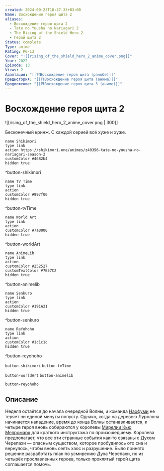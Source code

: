 ```yaml
---
created: 2024-09-23T18:37:33+03:00
Name: Восхождение героя щита 2
aliases:
  - Восхождение героя щита 2
  - Tate no Yuusha no Nariagari 2
  - The Rising of the Shield Hero 2
  - Герой щита 2
Status: complete
Type: anime
Rating: PG-13
Cover: "![[rising_of_the_shield_hero_2_anime_cover.png]]"
Year: 2022
Episode: 13
Views: 2
Адаптация: "[[⛩️Восхождение героя щита (ранобе)]]"
Предыстория: "[[⛩️Восхождение героя щита (аниме)]]"
Продолжение: "[[⛩️Восхождение героя щита 3 (аниме)]]"
---
```


# Восхождение героя щита 2

![[rising_of_the_shield_hero_2_anime_cover.png | 300]]

Бесконечный кринж. С каждой серией всё хуже и хуже.

```button
name Shikimori
type link
action https://shikimori.one/animes/z40356-tate-no-yuusha-no-nariagari-season-2
customColor #4682b4
hidden true
```
^button-shikimori

```button
name TV Time
type link
action 
customColor #997f00
hidden true
```
^button-tvTime

```button
name World Art
type link
action 
customColor #7a0000
hidden true
```
^button-worldArt

```button
name AnimeLib
type link
action 
customColor #252527
customTextColor #7E57C2
hidden true
```
^button-animelib

```button
name Senkuro
type link
action 
customColor #191A21
hidden true
```
^button-senkuro

```button
name ReYohoho
type link
action 
customColor #1c1c1c
hidden true
```
^button-reyohoho



`button-shikimori` `button-tvTime`

`button-worldArt` `button-animelib`

`button-reyohoho`

## Описание

Неделя остаётся до начала очередной Волны, и команда [Наофуми](https://shikimori.one/characters/112891-naofumi-iwatani) не теряет ни единой минуты попусту. Однако, когда на деревню Луролона начинается нападение, время до конца Волны останавливается, и четыре героя вновь собираются у королевы [Мирелии Кью Мелромарк](https://shikimori.one/characters/112927-mirelia-q-melromarc) для краткого инструктажа по произошедшему. Королева предполагает, что все эти странные события как-то связаны с Духом Черепахи — опасным существом, которое пробудилось ото сна и вернулось, чтобы вновь сеять хаос и разрушение. Было принято решение разработать план по усмирению Духа Черепахи, но из четырёх прославленных героев, только проклятый герой щита соглашается помочь.
